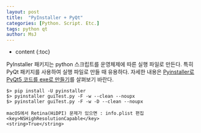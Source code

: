 ```yaml
---
layout: post
title:  "PyInstaller + PyQt"
categories: [Python. Script. Etc.]
tags: python qt
author: MsJ
---
```


* content
{:toc}

PyInstaller 패키지는 python 스크립트를 운영체제에 따른 실행 파일로 만든다. 특히 PyQt 패키지를 사용하여 실행 파일로 만들 때 유용하다. 자세한 내용은 [Pyinstaller로 PyQt5 코드를 exe로 만들기](https://winterj.me/pyinstaller/)를 살펴보기 바란다.

```
$> pip install -U pyinstaller
$> pyinstaller guiTest.py -F -w --clean --noupx
$> pyinstaller guiTest.py -F -w -D --clean --noupx

macOS에서 Retina(HiDPI) 문제가 있으면 : info.plist 편집
<key>NSHighResolutionCapable</key>
<string>True</string>
```
